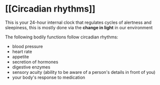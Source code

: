 # [[Circadian rhythms]]

This is your 24-hour internal clock that regulates cycles of alertness and sleepiness, this is mostly done via the **change in light** in our environment

The following bodily functions follow circadian rhythms:

- blood pressure
- heart rate
- appetite
- secretion of hormones
- digestive enzymes
- sensory acuity (ability to be aware of a person's details in front of you)
- your body's response to medication
